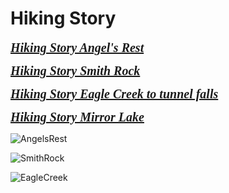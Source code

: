 # Hiking Story 
<style>
    @import url("https://fonts.googleapis.com/css2?family=Tourney:ital,wght@0,100..900;1,100..900&display=swap");
    span {
        font-size: 20px;
        font-weight: bold;
        color: red;
        font-family: "Tourney", cursive;
        font-style: italic;
    }

</style>
<span>[Hiking Story Angel's Rest](https://angelsrest.netlify.app/)</span>

<span>[Hiking Story Smith Rock](https://smithrock.netlify.app/)</span>

<span>[Hiking Story Eagle Creek to tunnel falls](https://eaglecreektotunnelfalls.netlify.app/)</span>

<span>[Hiking Story Mirror Lake](https://mirrorlakes.netlify.app/)</span>

![AngelsRest](public/AngelsRest.png)

![SmithRock](public/SmithRock.png)

![EagleCreek](public/EagleCreek.png)